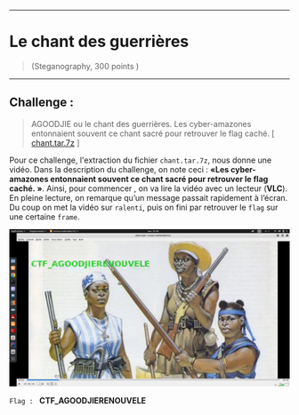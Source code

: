 * * *
# Le chant des guerrières
> (Steganography, 300 points )
---
## Challenge :
> AGOODJIE ou le chant des guerrières. Les cyber-amazones entonnaient souvent ce chant sacré pour retrouver le flag caché. [ [chant.tar.7z](File/chant.tar.7z ) ]

Pour ce challenge, l'extraction du fichier ```chant.tar.7z```, nous donne une vidéo. Dans la description du challenge, on note ceci : **«Les cyber-amazones entonnaient souvent ce chant sacré pour retrouver le flag caché. »**. Ainsi, pour commencer , on va lire la vidéo avec un lecteur (**VLC**). En pleine lecture, on remarque qu’un message passait rapidement à l’écran. Du coup on met la vidéo sur ```ralenti```, puis on fini par retrouver le ```flag``` sur une certaine ```frame```.

<img src="File/chant-1.png">

```Flag : ``` **CTF_AGOODJIERENOUVELE**